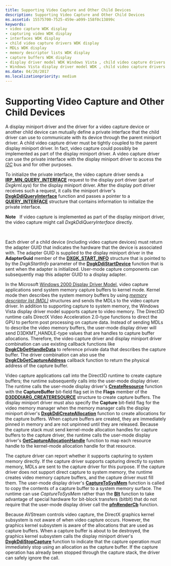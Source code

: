 ```yaml
---
title: Supporting Video Capture and Other Child Devices
description: Supporting Video Capture and Other Child Devices
ms.assetid: 15575700-7525-459e-a099-158f0c13899c
keywords:
- video capture WDK display
- capturing video WDK display
- interfaces WDK display
- child video capture drivers WDK display
- MDLs WDK display
- memory descriptor lists WDK display
- capture buffers WDK display
- display driver model WDK Windows Vista , child video capture drivers
- Windows Vista display driver model WDK , child video capture drivers
ms.date: 04/20/2017
ms.localizationpriority: medium
---
```


# Supporting Video Capture and Other Child Devices


A display miniport driver and the driver for a video capture device or another child device can mutually define a private interface that the child driver can use to communicate with its device through the parent miniport driver. A child video capture driver must be tightly coupled to the parent display miniport driver. In fact, video capture could possibly be implemented as part of the display miniport driver. A video capture driver can use the private interface with the display miniport driver to access the [*I2C*](https://msdn.microsoft.com/library/windows/hardware/ff556290#wdkgloss-inter-integrated-circuit--i2c-) bus and for other purposes.

To initialize the private interface, the video capture driver sends a [**IRP\_MN\_QUERY\_INTERFACE**](https://msdn.microsoft.com/library/windows/hardware/ff551687) request to the display port driver (part of *Dxgkrnl.sys*) for the display miniport driver. After the display port driver receives such a request, it calls the miniport driver's [**DxgkDdiQueryInterface**](https://msdn.microsoft.com/library/windows/hardware/ff559764) function and passes a pointer to a [**QUERY\_INTERFACE**](https://msdn.microsoft.com/library/windows/hardware/ff569225) structure that contains information to initialize the private interface.

**Note**   If video capture is implemented as part of the display miniport driver, the video capture might call *DxgkDdiQueryInterface* directly.

 

Each driver of a child device (including video capture devices) must return the adapter GUID that indicates the hardware that the device is associated with. The adapter GUID is supplied to the display miniport driver in the **AdapterGuid** member of the [**DXGK\_START\_INFO**](https://msdn.microsoft.com/library/windows/hardware/ff562055) structure that is pointed to by the *DxgkStartInfo* parameter of the [**DxgkDdiStartDevice**](https://msdn.microsoft.com/library/windows/hardware/ff560775) function that is sent when the adapter is initialized. User-mode capture components can subsequently map this adapter GUID to a display adapter.

In the Microsoft [Windows 2000 Display Driver Model](windows-2000-display-driver-model-design-guide.md), video capture applications send system memory capture buffers to kernel mode. Kernel mode then describes the system memory buffers by using [*memory descriptor list (MDL)*](https://msdn.microsoft.com/library/windows/hardware/ff556308#wdkgloss-memory-descriptor-list--mdl-) structures and sends the MDLs to the video capture driver. In addition to supporting capture to system memory, the Windows Vista display driver model supports capture to video memory. The Direct3D runtime calls DirectX Video Acceleration 2.0-type functions to direct the GPU to perform post processing on capture data. Instead of sending MDLs to describe the video memory buffers, the user-mode display driver will send D3DKMT\_HANDLE-type values that are handles to capture buffer allocations. Therefore, the video capture driver and display miniport driver combination can use existing callback functions like [**DxgkCbGetHandleData**](https://msdn.microsoft.com/library/windows/hardware/ff559515) to reference private data that describes the capture buffer. The driver combination can also use the [**DxgkCbGetCaptureAddress**](https://msdn.microsoft.com/library/windows/hardware/ff559510) callback function to return the physical address of the capture buffer.

Video capture applications call into the Direct3D runtime to create capture buffers; the runtime subsequently calls into the user-mode display driver. The runtime calls the user-mode display driver's [**CreateResource**](https://msdn.microsoft.com/library/windows/hardware/ff540688) function with the **CaptureBuffer** bit-field flag set in the **Flags** member of the [**D3DDDIARG\_CREATERESOURCE**](https://msdn.microsoft.com/library/windows/hardware/ff542963) structure to create capture buffers. The display miniport driver must also specify the **Capture** bit-field flag for the video memory manager when the memory manager calls the display miniport driver's [**DxgkDdiCreateAllocation**](https://msdn.microsoft.com/library/windows/hardware/ff559606) function to create allocations for the capture buffers. When capture buffers are created, they are immediately pinned in memory and are not unpinned until they are released. Because the capture stack must send kernel-mode allocation handles for capture buffers to the capture driver, the runtime calls the user-mode display driver's [**GetCaptureAllocationHandle**](https://msdn.microsoft.com/library/windows/hardware/ff566771) function to map each resource handle to the kernel-mode allocation handle for that resource.

The capture driver can report whether it supports capturing to system memory directly. If the capture driver supports capturing directly to system memory, MDLs are sent to the capture driver for this purpose. If the capture driver does not support direct capture to system memory, the runtime creates video memory capture buffers, and the capture driver must fill them. The user-mode display driver's [**CaptureToSysMem**](https://msdn.microsoft.com/library/windows/hardware/ff539363) function is called to copy the contents of a capture buffer to a system memory surface. The runtime can use *CaptureToSysMem* rather than the [**Blt**](https://msdn.microsoft.com/library/windows/hardware/ff538251) function to take advantage of special hardware for bit-block transfers (bitblt) that do not require that the user-mode display driver call the [**pfnRenderCb**](https://msdn.microsoft.com/library/windows/hardware/ff568923) function.

Because AVStream controls video capture, the DirectX graphics kernel subsystem is not aware of when video capture occurs. However, the graphics kernel subsystem is aware of the allocations that are used as capture buffers. When a capture buffer is about to be destroyed, the graphics kernel subsystem calls the display miniport driver's [**DxgkDdiStopCapture**](https://msdn.microsoft.com/library/windows/hardware/ff560776) function to indicate that the capture operation must immediately stop using an allocation as the capture buffer. If the capture operation has already been stopped through the capture stack, the driver can safely ignore the call.

 

 





